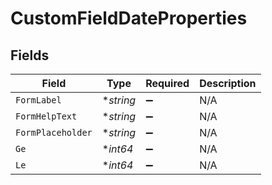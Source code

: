 # CustomFieldDateProperties


## Fields

| Field              | Type               | Required           | Description        |
| ------------------ | ------------------ | ------------------ | ------------------ |
| `FormLabel`        | **string*          | :heavy_minus_sign: | N/A                |
| `FormHelpText`     | **string*          | :heavy_minus_sign: | N/A                |
| `FormPlaceholder`  | **string*          | :heavy_minus_sign: | N/A                |
| `Ge`               | **int64*           | :heavy_minus_sign: | N/A                |
| `Le`               | **int64*           | :heavy_minus_sign: | N/A                |